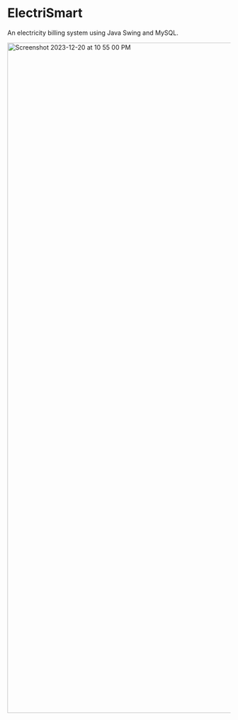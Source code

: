 # ElectriSmart
 An electricity billing system using Java Swing and MySQL.


<img width="1512" alt="Screenshot 2023-12-20 at 10 55 00 PM" src="https://github.com/tanisha0605/ElectriSmart/assets/144723509/5e225229-f8ee-43b3-b5fd-1109d9e7ec8d">
